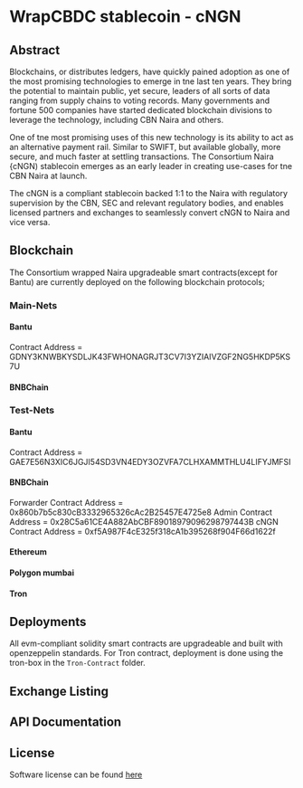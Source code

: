 # WrapCBDC stablecoin - cNGN
## Abstract
Blockchains, or distributes ledgers, have quickly pained adoption as one of the most promising technologies to emerge in tne last ten years. They bring the potential to maintain public, yet secure, leaders of all sorts of data ranging from supply chains to voting records. Many governments and fortune 500 companies have started dedicated blockchain divisions to leverage the technology, including CBN Naira and others.

One of tne most promising uses of this new technology is its ability to act as an alternative payment rail. Similar to SWIFT, but available globally, more secure, and much faster at settling transactions. The Consortium Naira {cNGN) stablecoin emerges as an early leader in creating use-cases for tne CBN Naira at launch.

The cNGN is a compliant stablecoin backed 1:1 to the Naira with regulatory supervision by the CBN, SEC and relevant regulatory bodies, and enables licensed partners and exchanges to seamlessly convert cNGN to Naira and vice versa.

## Blockchain
The Consortium wrapped Naira upgradeable smart contracts(except for Bantu) are currently deployed on the following blockchain protocols;

### Main-Nets
#### Bantu 
Contract Address = GDNY3KNWBKYSDLJK43FWHONAGRJT3CV7I3YZIAIVZGF2NG5HKDP5KS7U
#### BNBChain

### Test-Nets
#### Bantu 
Contract Address = GAE7E56N3XIC6JGJI54SD3VN4EDY3OZVFA7CLHXAMMTHLU4LIFYJMFSI 
#### BNBChain
Forwarder Contract Address = 0x860b7b5c830cB3332965326cAc2B25457E4725e8 
Admin Contract Address = 0x28C5a61CE4A882AbCBF89018979096298797443B 
cNGN Contract Address = 0xf5A987F4cE325f318cA1b395268f904F66d1622f 
#### Ethereum
#### Polygon mumbai 
#### Tron 

## Deployments
All evm-compliant solidity smart contracts are upgradeable and built with openzeppelin standards. For Tron contract, deployment is done using the tron-box in the `Tron-Contract` folder.

## Exchange Listing

## API Documentation

## License
Software license can be found [here](https://github.com/ConvexityTeam/wrapcbdc/blob/main/LICENSE)

